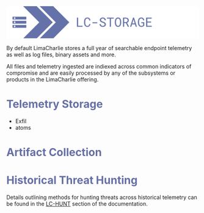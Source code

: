![image 'lc-storage'](./images/lc-storage.png)

By default LimaCharlie stores a full year of searchable endpoint telemetry as well as log files, binary assets and more.

All files and telemetry ingested are indiexed across common indicators of compromise and are easily processed by any of the subsystems or products in the LimaCharlie offering.

# <span style="color:#666fa5">Telemetry Storage</span>
 * Exfil
 * atoms

# <span style="color:#666fa5">Artifact Collection</span>
 
 
 # <span style="color:#666fa5">Historical Threat Hunting</span>
 

 Details outlining methods for hunting threats across historical telemetry can be found in the [LC-HUNT](./images/lc-hunt.md) section of the documentation.
